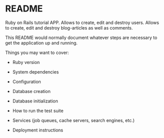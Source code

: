 # README

Ruby on Rails tutorial APP.
Allows to create, edit and destroy users.
Allows to create, edit and destroy blog-articles as well as comments.



This README would normally document whatever steps are necessary to get the
application up and running.

Things you may want to cover:

* Ruby version

* System dependencies

* Configuration

* Database creation

* Database initialization

* How to run the test suite

* Services (job queues, cache servers, search engines, etc.)

* Deployment instructions

